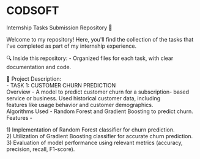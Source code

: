 # CODSOFT
Internship Tasks Submission Repository 📁
<br>

Welcome to my repository! Here, you'll find the collection of the tasks that I've completed as part of my internship experience. 

🔍 Inside this repository:
    - Organized files for each task, with clear documentation and code. <br>
  
📁 Project Description:
<br> - TASK 1: CUSTOMER CHURN PREDICTION
     <br> Overview - A model to predict customer churn for a subscription- based service or business. Used historical customer data, including       
          features like usage behavior and customer demographics.
  <br>    Algorithms Used - Random Forest and Gradient Boosting to predict churn.
  <br>    Features - <p> 1) Implementation of Random Forest classifier for churn prediction.<br>
                     2) Utilization of Gradient Boosting classifier for accurate churn prediction.<br>
                     3) Evaluation of model performance using relevant metrics (accuracy, precision, recall, F1-score).</p>
  
  
